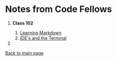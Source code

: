 # Notes from Code Fellows

1. **Class 102**
    1. [Learning Markdown](https://vadengrey.github.io/reading-notes/102learning-markdown)
    2. [IDE's and the Terminal](https://vadengrey.github.io/reading-notes/IDEs-and-the-Terminal)

2. 


[Back to main page](https://vadengrey.github.io/reading-notes/)
